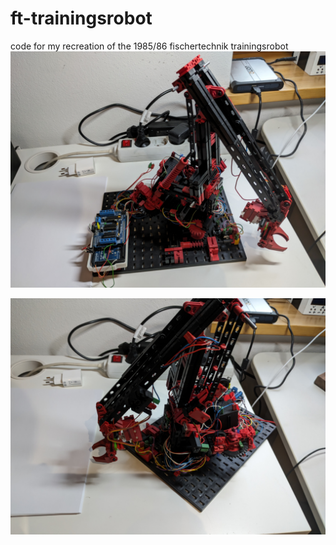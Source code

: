 # ft-trainingsrobot
code for my recreation of the 1985/86 fischertechnik trainingsrobot
![alt text](https://raw.githubusercontent.com/SimonBauer-git/ft-trainingsrobot/refs/heads/main/PXL_20250417_173815408.jpg
)

![alt text](https://raw.githubusercontent.com/SimonBauer-git/ft-trainingsrobot/refs/heads/main/PXL_20250417_173737212.jpg)

